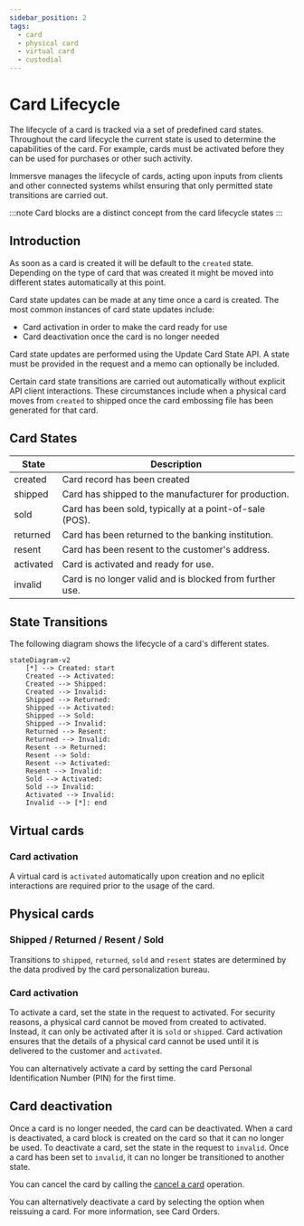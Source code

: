 ```yaml
---
sidebar_position: 2
tags:
  - card
  - physical card
  - virtual card
  - custodial
---
```


# Card Lifecycle

The lifecycle of a card is tracked via a set of predefined card states. Throughout the card lifecycle the current state is used to determine the capabilities of the card. For example, cards must be activated before they can be used for purchases or other such activity.

Immersve manages the lifecycle of cards, acting upon inputs from clients and other connected systems whilst ensuring that only permitted state transitions are carried out.

:::note
Card blocks are a distinct concept from the card lifecycle states
:::


## Introduction
As soon as a card is created it will be default to the `created` state. Depending on the type of card that was created it might be moved into different states automatically at this point.

Card state updates can be made at any time once a card is created. The most common instances of card state updates include:
* Card activation in order to make the card ready for use
* Card deactivation once the card is no longer needed

Card state updates are performed using the Update Card State API. A state must be provided in the request and a memo can optionally be included.

Certain card state transitions are carried out automatically without explicit API client interactions. These circumstances include when a physical card moves from `created` to shipped once the card embossing file has been generated for that card.

## Card States

 
| State | Description |
| ---- | ---- |
| created |Card record has been created |
| shipped |Card has shipped to the manufacturer for production. |
| sold |Card has been sold, typically at a point-of-sale (POS). |
| returned |Card has been returned to the banking institution. |
| resent | Card has been resent to the customer's address. |
| activated |Card is activated and ready for use. |
| invalid |Card is no longer valid and is blocked from further use. |


## State Transitions

The following diagram shows the lifecycle of a card's different states.

```mermaid
stateDiagram-v2
    [*] --> Created: start
    Created --> Activated: 
    Created --> Shipped: 
    Created --> Invalid: 
    Shipped --> Returned: 
    Shipped --> Activated: 
    Shipped --> Sold: 
    Shipped --> Invalid: 
    Returned --> Resent: 
    Returned --> Invalid: 
    Resent --> Returned: 
    Resent --> Sold: 
    Resent --> Activated: 
    Resent --> Invalid: 
    Sold --> Activated: 
    Sold --> Invalid: 
    Activated --> Invalid: 
    Invalid --> [*]: end
```

## Virtual cards

### Card activation
A virtual card is `activated` automatically upon creation and no eplicit interactions are required prior to the usage of the card.

## Physical cards

### Shipped / Returned / Resent / Sold
Transitions to `shipped`, `returned`, `sold` and `resent` states are determined by the data prodived by the card personalization bureau.

### Card activation
To activate a card, set the state in the request to activated. For security reasons, a physical card cannot be moved from created to activated. Instead, it can only be activated after it is `sold` or `shipped`. Card activation ensures that the details of a physical card cannot be used until it is delivered to the customer and `activated`.

You can alternatively activate a card by setting the card Personal Identification Number (PIN) for the first time.

## Card deactivation
Once a card is no longer needed, the card can be deactivated. When a card is deactivated, a card block is created on the card so that it can no longer be used. To deactivate a card, set the state in the request to `invalid`. Once a card has been set to `invalid`, it can no longer be transitioned to another state.

You can cancel the card by calling the [cancel a card](/api-reference/cancel-a-card) operation.

You can alternatively deactivate a card by selecting the option when reissuing a card. For more information, see Card Orders.